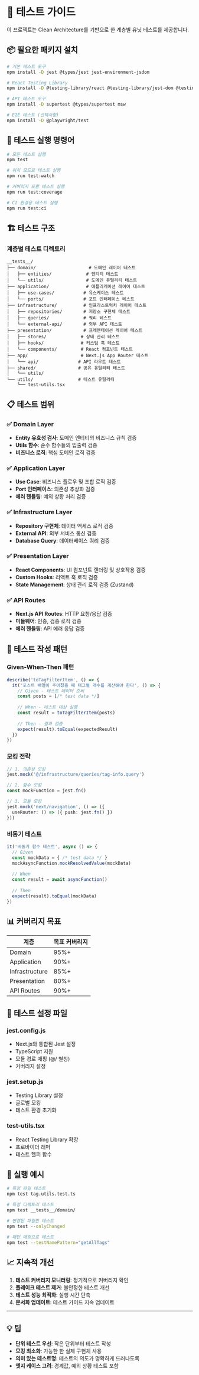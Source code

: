 # 🧪 테스트 가이드

이 프로젝트는 Clean Architecture를 기반으로 한 계층별 유닛 테스트를 제공합니다.

## 📦 필요한 패키지 설치

```bash
# 기본 테스트 도구
npm install -D jest @types/jest jest-environment-jsdom

# React Testing Library
npm install -D @testing-library/react @testing-library/jest-dom @testing-library/user-event

# API 테스트 도구
npm install -D supertest @types/supertest msw

# E2E 테스트 (선택사항)
npm install -D @playwright/test
```

## 🎯 테스트 실행 명령어

```bash
# 모든 테스트 실행
npm test

# 워치 모드로 테스트 실행
npm run test:watch

# 커버리지 포함 테스트 실행
npm run test:coverage

# CI 환경용 테스트 실행
npm run test:ci
```

## 🏗️ 테스트 구조

### 계층별 테스트 디렉토리

```
__tests__/
├── domain/                    # 도메인 레이어 테스트
│   ├── entities/             # 엔티티 테스트
│   └── utils/                # 도메인 유틸리티 테스트
├── application/              # 애플리케이션 레이어 테스트
│   ├── use-cases/           # 유스케이스 테스트
│   └── ports/               # 포트 인터페이스 테스트
├── infrastructure/          # 인프라스트럭처 레이어 테스트
│   ├── repositories/        # 저장소 구현체 테스트
│   ├── queries/             # 쿼리 테스트
│   └── external-api/        # 외부 API 테스트
├── presentation/            # 프레젠테이션 레이어 테스트
│   ├── stores/             # 상태 관리 테스트
│   ├── hooks/              # 커스텀 훅 테스트
│   └── components/         # React 컴포넌트 테스트
├── app/                    # Next.js App Router 테스트
│   └── api/               # API 라우트 테스트
├── shared/                # 공유 유틸리티 테스트
│   └── utils/
└── utils/                 # 테스트 유틸리티
    └── test-utils.tsx
```

## 📋 테스트 범위

### ✅ Domain Layer

- **Entity 유효성 검사**: 도메인 엔티티의 비즈니스 규칙 검증
- **Utils 함수**: 순수 함수들의 입출력 검증
- **비즈니스 로직**: 핵심 도메인 로직 검증

### ✅ Application Layer

- **Use Case**: 비즈니스 플로우 및 조합 로직 검증
- **Port 인터페이스**: 의존성 추상화 검증
- **에러 핸들링**: 예외 상황 처리 검증

### ✅ Infrastructure Layer

- **Repository 구현체**: 데이터 액세스 로직 검증
- **External API**: 외부 서비스 통신 검증
- **Database Query**: 데이터베이스 쿼리 검증

### ✅ Presentation Layer

- **React Components**: UI 컴포넌트 렌더링 및 상호작용 검증
- **Custom Hooks**: 리액트 훅 로직 검증
- **State Management**: 상태 관리 로직 검증 (Zustand)

### ✅ API Routes

- **Next.js API Routes**: HTTP 요청/응답 검증
- **미들웨어**: 인증, 검증 로직 검증
- **에러 핸들링**: API 에러 응답 검증

## 🎨 테스트 작성 패턴

### Given-When-Then 패턴

```typescript
describe('toTagFilterItem', () => {
  it('포스트 배열이 주어졌을 때 태그별 개수를 계산해야 한다', () => {
    // Given - 테스트 데이터 준비
    const posts = [/* test data */]
    
    // When - 테스트 대상 실행
    const result = toTagFilterItem(posts)
    
    // Then - 결과 검증
    expect(result).toEqual(expectedResult)
  })
})
```

### 모킹 전략

```typescript
// 1. 의존성 모킹
jest.mock('@/infrastructure/queries/tag-info.query')

// 2. 함수 모킹
const mockFunction = jest.fn()

// 3. 모듈 모킹
jest.mock('next/navigation', () => ({
  useRouter: () => ({ push: jest.fn() })
}))
```

### 비동기 테스트

```typescript
it('비동기 함수 테스트', async () => {
  // Given
  const mockData = { /* test data */ }
  mockAsyncFunction.mockResolvedValue(mockData)
  
  // When
  const result = await asyncFunction()
  
  // Then
  expect(result).toEqual(mockData)
})
```

## 📊 커버리지 목표

| 계층 | 목표 커버리지 |
|------|---------------|
| Domain | 95%+ |
| Application | 90%+ |
| Infrastructure | 85%+ |
| Presentation | 80%+ |
| API Routes | 90%+ |

## 🔧 테스트 설정 파일

### jest.config.js

- Next.js와 통합된 Jest 설정
- TypeScript 지원
- 모듈 경로 매핑 (@/ 별칭)
- 커버리지 설정

### jest.setup.js

- Testing Library 설정
- 글로벌 모킹
- 테스트 환경 초기화

### test-utils.tsx

- React Testing Library 확장
- 프로바이더 래퍼
- 테스트 헬퍼 함수

## 🚀 실행 예시

```bash
# 특정 파일 테스트
npm test tag.utils.test.ts

# 특정 디렉토리 테스트
npm test __tests__/domain/

# 변경된 파일만 테스트
npm test --onlyChanged

# 패턴 매칭으로 테스트
npm test --testNamePattern="getAllTags"
```

## 📈 지속적 개선

1. **테스트 커버리지 모니터링**: 정기적으로 커버리지 확인
2. **플레이크 테스트 제거**: 불안정한 테스트 개선
3. **테스트 성능 최적화**: 실행 시간 단축
4. **문서화 업데이트**: 테스트 가이드 지속 업데이트

---

## 💡 팁

- **단위 테스트 우선**: 작은 단위부터 테스트 작성
- **모킹 최소화**: 가능한 한 실제 구현체 사용
- **의미 있는 테스트명**: 테스트의 의도가 명확하게 드러나도록
- **엣지 케이스 고려**: 경계값, 예외 상황 테스트 포함
